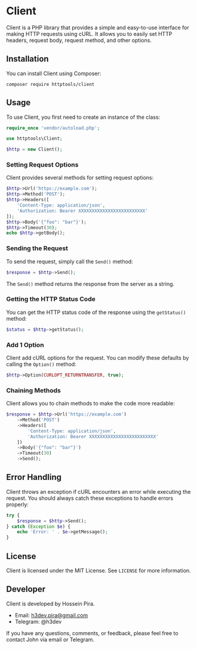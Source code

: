 # Client

Client is a PHP library that provides a simple and easy-to-use interface for making HTTP requests using cURL. It allows you to easily set HTTP headers, request body, request method, and other options.

## Installation

You can install Client using Composer:

```
composer require httptools/client
```

## Usage

To use Client, you first need to create an instance of the class:

```php
require_once 'vendor/autoload.php';

use httptools\Client;

$http = new Client();
```

### Setting Request Options

Client provides several methods for setting request options:

```php
$http->Url('https://example.com');
$http->Method('POST');
$http->Headers([
    'Content-Type: application/json',
    'Authorization: Bearer XXXXXXXXXXXXXXXXXXXXXXXXX'
]);
$http->Body('{"foo": "bar"}');
$http->Timeout(30);
echo $http->getBody();
```

### Sending the Request

To send the request, simply call the `Send()` method:

```php
$response = $http->Send();
```

The `Send()` method returns the response from the server as a string.

### Getting the HTTP Status Code

You can get the HTTP status code of the response using the `getStatus()` method:

```php
$status = $http->getStatus();
```

### Add 1 Option
Client add cURL options for the request. You can modify these defaults by calling the `Option()` method:
```php
$http->Option(CURLOPT_RETURNTRANSFER, true);
```

### Chaining Methods

Client allows you to chain methods to make the code more readable:

```php
$response = $http->Url('https://example.com')
    ->Method('POST')
    ->Headers([
        'Content-Type: application/json',
        'Authorization: Bearer XXXXXXXXXXXXXXXXXXXXXXXXX'
    ])
    ->Body('{"foo": "bar"}')
    ->Timeout(30)
    ->Send();
```

## Error Handling

Client throws an exception if cURL encounters an error while executing the request. You should always catch these exceptions to handle errors properly:

```php
try {
    $response = $http->Send();
} catch (Exception $e) {
    echo 'Error: ' . $e->getMessage();
}
```

## License

Client is licensed under the MIT License. See `LICENSE` for more information.

## Developer

Client is developed by Hossein Pira.

- Email: h3dev.pira@gmail.com
- Telegram: @h3dev

If you have any questions, comments, or feedback, please feel free to contact John via email or Telegram.

